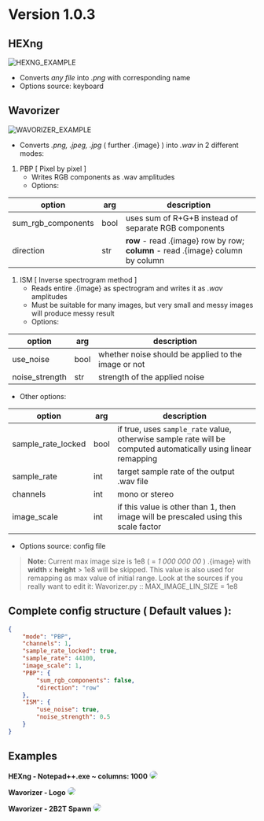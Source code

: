 # Version 1.0.3

## HEXng

![HEXNG_EXAMPLE](Examples/Hexng_1.png)

- Converts _any file_ into _.png_ with corresponding name
- Options source: keyboard

## Wavorizer

![WAVORIZER_EXAMPLE](Examples/Wavorizer_1.png)

- Converts _.png, .jpeg, .jpg_ ( further .{image} ) into _.wav_ in 2 different modes:
1.  PBP [ Pixel by pixel ]
    - Writes RGB components as .wav amplitudes
    - Options: 
      
option             | arg  | description
-------------------|------|------------
sum_rgb_components | bool | uses sum of R+G+B instead of separate RGB components
direction          | str  | **row** - read .{image} row by row; **column** - read .{image} column by column 

1. ISM [ Inverse spectrogram method ]
    - Reads entire .{image} as spectrogram and writes it as _.wav_ amplitudes
    - Must be suitable for many images, but very small and messy images will produce messy result
    - Options: 

option         | arg  | description
---------------|------|------------
use_noise      | bool | whether noise should be applied to the image or not
noise_strength | str  | strength of the applied noise
 
- Other options:

option             | arg  | description
-------------------|------|------------
sample_rate_locked | bool | if true, uses `sample_rate` value, otherwise sample rate will be computed automatically using linear remapping
sample_rate        | int  | target sample rate of the output .wav file
channels           | int  | mono or stereo
image_scale        | int  | if this value is other than 1, then image will be prescaled using this scale factor

- Options source: config file

> **Note:**
> Current max image size is 1e8 ( =  _1 000 000 00_ )
> .{image} with **width** x **height** > 1e8 will be skipped.
> This value is also used for remapping as max value of initial range.
> Look at the sources if you really want to edit it:
> Wavorizer.py :: MAX_IMAGE_LIN_SIZE = 1e8

## Complete config structure ( Default values ):
``` JSON
{
    "mode": "PBP",
    "channels": 1,
    "sample_rate_locked": true,
    "sample_rate": 44100,
    "image_scale": 1,
    "PBP": {
        "sum_rgb_components": false,
        "direction": "row"
    },
    "ISM": {
        "use_noise": true,
        "noise_strength": 0.5
    }
}
```


## Examples

**HEXng - Notepad++.exe ~ columns: 1000**
<img src="Examples/notepad++.exe.png" style="border-radius: 32px"> 

**Wavorizer - Logo**
<img src="Examples/Logo_Both.png" style="border-radius: 32px"> 

**Wavorizer - 2B2T Spawn**
<img src="Examples/2B2T.png" style="border-radius: 32px"> 




